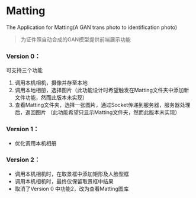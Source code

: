 # Matting
The Application for Matting(A GAN trans photo to identification photo)
> 为证件照自动合成的GAN模型提供前端展示功能

### Version 0：
可支持三个功能
1. 调用本机相机，摄像并存至本地
2. 调用本地相册，选择图片（此功能设计时希望触发在Matting文件夹中添加新文件功能，然而此版本未实现）
3. 查看Matting文件夹，选择一张图片，通过Socket传递到服务器，服务器处理后，返回图片
        （此功能希望只显示Matting文件夹，然而此版本未实现）
        
### Version 1：
- 优化调用本机相册

### Version 2：
- 调用本机相机时，在取景框中添加矩形及人脸型框
- 调用本机相机时，最终仅保留取景框中结果
- 取消了Version 0 中功能2，改为查看Matting图库